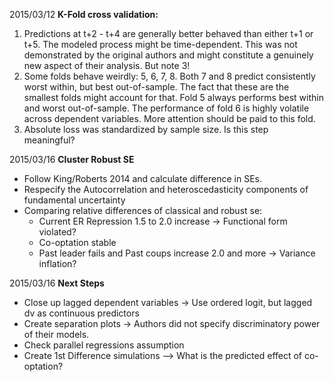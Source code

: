 2015/03/12 __K-Fold cross validation:__ 

1. Predictions at t+2 - t+4 are generally better behaved than
    either t+1 or t+5. The modeled process might be time-dependent. This was not demonstrated by the original authors and might constitute a genuinely new aspect of their analysis. But note 3!
2. Some folds behave weirdly: 5, 6, 7, 8. Both 7 and 8 predict 
    consistently worst within, but best out-of-sample. The fact that these are the smallest folds might account for that. Fold 5 always performs best within and worst out-of-sample. The performance of fold 6 is highly volatile across dependent variables. More attention should be paid to this fold.
3. Absolute loss was standardized by sample size. Is this step  
    meaningful?

2015/03/16 __Cluster Robust SE__

- Follow King/Roberts 2014 and calculate difference in SEs.
- Respecify the Autocorrelation and heteroscedasticity 
  components of fundamental uncertainty
- Comparing relative differences of classical and robust se:
    + Current ER Repression 1.5 to 2.0 increase -> Functional form violated?
    + Co-optation stable
    + Past leader fails and Past coups increase 2.0 and more -> Variance inflation?

2015/03/16 __Next Steps__
- Close up lagged dependent variables -> Use ordered logit, but lagged dv as continuous predictors
- Create separation plots -> Authors did not specify discriminatory power of their models.
- Check parallel regressions assumption
- Create 1st Difference simulations --> What is the predicted effect of co-optation?

